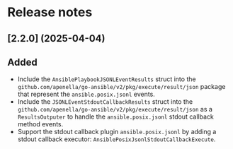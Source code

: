 # Release notes

## [2.2.0] (2025-04-04)

## Added

- Include the `AnsiblePlaybookJSONLEventResults` struct into the `github.com/apenella/go-ansible/v2/pkg/execute/result/json` package that represent the `ansible.posix.jsonl` events.
- Include the `JSONLEventStdoutCallbackResults` struct into the `github.com/apenella/go-ansible/v2/pkg/execute/result/json` as a `ResultsOutputer` to handle the `ansible.posix.jsonl` stdout callback method events.
- Support the stdout callback plugin `ansible.posix.jsonl` by adding a stdout callback executor: `AnsiblePosixJsonlStdoutCallbackExecute`.
